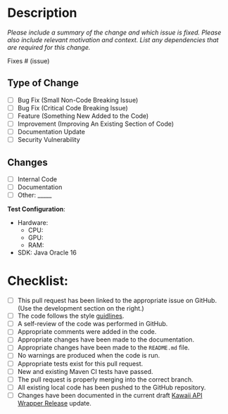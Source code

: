 # Description

*Please include a summary of the change and which issue is fixed. Please also include relevant motivation and context. List any dependencies that are required for this change.*

Fixes # (issue)

## Type of Change

- [ ] Bug Fix (Small Non-Code Breaking Issue)
- [ ] Bug Fix (Critical Code Breaking Issue)
- [ ] Feature (Something New Added to the Code)
- [ ] Improvement (Improving An Existing Section of Code)
- [ ] Documentation Update
- [ ] Security Vulnerability

## Changes

- [ ] Internal Code
- [ ] Documentation
- [ ] Other: _____

**Test Configuration**:
* Hardware:
    - CPU: 
    - GPU: 
    - RAM: 
* SDK: Java Oracle 16

# Checklist:

- [ ] This pull request has been linked to the appropriate issue on GitHub. (Use the development section on the right.)
- [ ] The code follows the style [guidlines](https://github.com/beanbeanjuice/cafeBot/blob/master/CONTRIBUTING.md).
- [ ] A self-review of the code was performed in GitHub.
- [ ] Appropriate comments were added in the code.
- [ ] Appropriate changes have been made to the documentation.
- [ ] Appropriate changes have been made to the `README.md` file.
- [ ] No warnings are produced when the code is run.
- [ ] Appropriate tests exist for this pull request.
- [ ] New and existing Maven CI tests have passed.
- [ ] The pull request is properly merging into the correct branch.
- [ ] All existing local code has been pushed to the GitHub repository.
- [ ] Changes have been documented in the current draft [Kawaii API Wrapper Release](https://github.com/beanbeanjuice/Java-Kawaii-API-Wrapper/releases) update.
